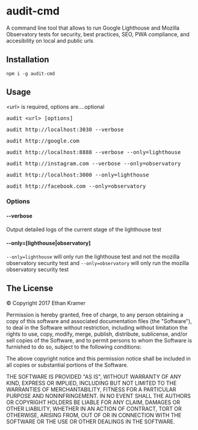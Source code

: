 # audit-cmd
A command line tool that allows to run Google Lighthouse and Mozilla Observatory tests for security, best practices, SEO, PWA compliance, and accesibility on local and public urls

## Installation

`npm i -g audit-cmd`

## Usage
*&lt;url&gt;* is required, options are....optional

<pre>
audit &lt;url&gt; [options]
</pre>

<pre>
audit http://localhost:3030 --verbose
</pre>

<pre>
audit http://google.com
</pre>

<pre>
audit http://localhost:8888 --verbose --only=lighthouse
</pre>

<pre>
audit http://instagram.com --verbose --only=observatory
</pre>

<pre>
audit http://localhost:3000 --only=lighthouse
</pre>

<pre>
audit http://facebook.com --only=observatory
</pre>

### Options

#### --verbose
Output detailed logs of the current stage of the lighthouse test

#### --only=[lighthouse|observatory]
`--only=lighthouse` will only run the lighthouse test and not the mozilla observatory security test and `--only=observatory` will only run the mozilla observatory security test

## The License

&copy; Copyright 2017 Ethan Kramer

Permission is hereby granted, free of charge, to any person obtaining a copy of this software and associated documentation files (the "Software"), to deal in the Software without restriction, including without limitation the rights to use, copy, modify, merge, publish, distribute, sublicense, and/or sell copies of the Software, and to permit persons to whom the Software is furnished to do so, subject to the following conditions:

The above copyright notice and this permission notice shall be included in all copies or substantial portions of the Software.

THE SOFTWARE IS PROVIDED "AS IS", WITHOUT WARRANTY OF ANY KIND, EXPRESS OR IMPLIED, INCLUDING BUT NOT LIMITED TO THE WARRANTIES OF MERCHANTABILITY, FITNESS FOR A PARTICULAR PURPOSE AND NONINFRINGEMENT. IN NO EVENT SHALL THE AUTHORS OR COPYRIGHT HOLDERS BE LIABLE FOR ANY CLAIM, DAMAGES OR OTHER LIABILITY, WHETHER IN AN ACTION OF CONTRACT, TORT OR OTHERWISE, ARISING FROM, OUT OF OR IN CONNECTION WITH THE SOFTWARE OR THE USE OR OTHER DEALINGS IN THE SOFTWARE.